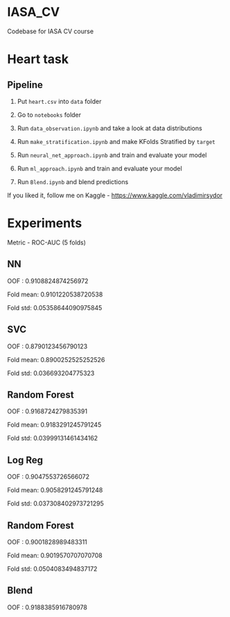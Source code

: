 # IASA_CV
Codebase for IASA CV course

# Heart task

## Pipeline

1. Put `heart.csv` into `data` folder

2. Go to `notebooks` folder

3. Run `data_observation.ipynb` and take a look at data distributions

4. Run `make_stratification.ipynb` and make KFolds Stratified by `target`

5. Run `neural_net_approach.ipynb` and train and evaluate your model

6. Run `ml_approach.ipynb` and train and evaluate your model

7. Run `Blend.ipynb` and blend predictions

If you liked it, follow me on Kaggle - https://www.kaggle.com/vladimirsydor

# Experiments

Metric - ROC-AUC (5 folds)

## NN 

OOF : 0.9108824874256972

Fold mean: 0.9101220538720538

Fold std: 0.05358644090975845

## SVC 

OOF : 0.8790123456790123

Fold mean: 0.8900252525252526

Fold std: 0.036693204775323

## Random Forest 

OOF : 0.9168724279835391

Fold mean: 0.9183291245791245

Fold std: 0.03999131461434162

## Log Reg 

OOF : 0.9047553726566072

Fold mean: 0.9058291245791248

Fold std: 0.037308402973721295

## Random Forest 

OOF : 0.9001828989483311

Fold mean: 0.9019570707070708

Fold std: 0.0504083494837172

## Blend 

OOF : 0.9188385916780978